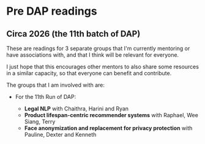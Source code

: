 # Pre DAP readings

## Circa 2026 (the 11th batch of DAP)

These are readings for 3 separate groups that I'm currently mentoring or have associations with, and that I think will be relevant for everyone.

I just hope that this encourages other mentors to also share some resources in a similar capacity, so that everyone can benefit and contribute.

The groups that I am involved with are:

- For the 11th Run of DAP:

    - **Legal NLP** with Chaithra, Harini and Ryan
    - **Product lifespan-centric recommender systems** with Raphael, Wee Siang, Terry
    - **Face anonymization and replacement for privacy protection** with Pauline, Dexter and Kenneth
